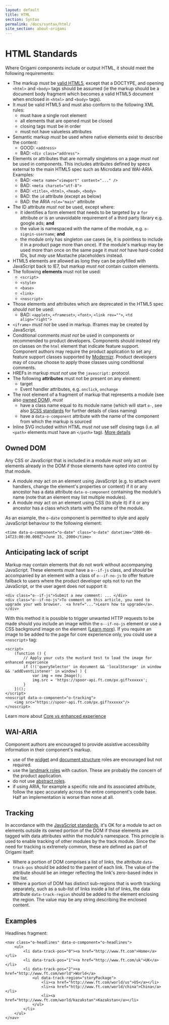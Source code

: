 ```yaml
---
layout: default
title: HTML
section: Syntax
permalink: /docs/syntax/html/
site_section: about-origami
---
```


# HTML Standards

Where Origami components include or output HTML, it should meet the following requirements:

* The markup *must* be [valid HTML5](http://www.whatwg.org/specs/web-apps/current-work/multipage/syntax.html#syntax), except that a DOCTYPE, and opening `<html>` and `<body>` tags should be assumed (ie the markup should be a document body fragment which becomes a valid HTML5 document when enclosed in `<html>` and `<body>` tags).
* It *must* be valid HTML5 and must also conform to the following XML rules:
	* must have a single root element
	* all elements that are opened must be closed
	* closing tags must be in order
	* must not have valueless attributes
* Semantic markup *must* be used where native elements exist to describe the content:
	- GOOD: `<address>`
	- BAD: `<div class="address">`
* Elements or attributes that are normally singletons on a page *must not* be used in components. This includes attributes defined by specs external to the main HTML5 spec such as Microdata and WAI-ARIA. Examples:
	- BAD: `<meta name="viewport" content="..." />`
	- BAD: `<meta charset="utf-8">`
	- BAD: `<title>`, `<html>`, `<head>`, `<body>`
	- BAD: the `id` attribute (except as below)
	- BAD: the ARIA `role="main"` attribute
* The ID attribute *must not* be used, except where:
	* it identifies a form element that needs to be targeted by a `for` attribute *or* is an unavoidable requirement of a third party library e.g. google ads; **and**
	* the value is namespaced with the name of the module, e.g. `o-signin-username`; **and**
	* the module only has singleton use cases (ie, it is pointless to include it in a product page more than once).  If the module's markup may be used more than once on the same page it *must not* have hard-coded IDs, but *may* use Mustache placeholders instead.
* HTML5 elements are allowed as long they can be polyfilled with JavaScript back to IE7, but markup *must not* contain custom elements.
* The following **elements** must not be used:
	* `<script>`
	* `<style>`
	* `<base>`
	* `<link>`
	* `<noscript>`
* Those elements and attributes which are deprecated in the HTML5 spec *should not* be used:
	- BAD: `<applet>`, `<frameset>`, `<font>`, `<link rev="">`, `<td align="right">`
* `<iframe>` *must not* be used in markup. Iframes may be created by JavaScript.
* Conditional comments *must not* be used in components or recommended to product developers. Components should instead rely on classes on the `html` element that indicate feature support. Component authors may require the product application to set any feature support classes supported by [Modernizr](http://modernizr.com/docs/). Product developers may of course choose to apply those classes using conditional comments.
* HREFs in markup *must not* use the `javascript:` protocol.
* The following **attributes** must not be present on any element:
	* target
	* Event handler attributes, e.g. `onclick`, `onchange`
* The root element of a fragment of markup that represents a module (see also [owned DOM](#owned-dom)), *must*
	* have a class name equal to its module name (which will start `o-`, see also [SCSS standards]({{site.baseurl}}/docs/syntax/scss) for further details of class naming)
	* have a `data-o-component` attribute with the name of the component from which the markup is sourced
* Inline SVG included within HTML *must not* use self closing tags (i.e. all `<path>` elements must have an `</path>` tag).  [More details](https://github.com/Financial-Times/ft-origami/issues/66)

## Owned DOM

Any CSS or JavaScript that is included in a module *must* only act on elements already in the DOM if those elements have opted into control by that module.

* A module *may* act on an element using JavaScript (e.g. to attach event handlers, change the element's properties or content) if it or any ancestor has a data attribute `data-o-component` containing the module's name (note that an element may list multiple modules).
* A module *may* act on an element using CSS (to style it) if it or any ancestor has a class which starts with the name of the module.

As an example, the `o-date` component is permitted to style and apply JavaScript behaviour to the following element:

	<time data-o-component="o-date" class="o-date" datetime="2000-06-14T23:00:00.000Z">June 15, 2000</time>


## Anticipating lack of script

Markup may contain elements that do not work without accompanying JavaScript.  These elements *must* have a `o--if-js` class, and *should* be accompanied by an element with a class of `o--if-no-js` to offer feature fallback to users where the product developer opts not to run the JavaScript, or the user agent does not support it:

	<div class="o--if-js">Submit a new comment: ... </div>
	<div class="o--if-no-js">To comment on this article, you need to upgrade your web browser.  <a href="...">Learn how to upgrade</a>.</div>

With this method it is possible to trigger unwanted HTTP requests to be made should you include an image within the `o--if-no-js` element or use a CSS background image on the element ([Learn more](http://timkadlec.com/2012/04/media-query-asset-downloading-results/)). If you require an image to be added to the page for core experience only, you could use a `<noscript>` tag:

	<script>
		(function () {
			// Apply your cuts the mustard test to load the image for enhanced experience
			if (!('querySelector' in document && 'localStorage' in window && 'addEventListener' in window) ) {
				var img = new Image();
				img.src = 'https://spoor-api.ft.com/px.gif?xxxxxx';
			}
		})();
	</script>
	<noscript data-o-component="o-tracking">
		<img src="https://spoor-api.ft.com/px.gif?xxxxxx"/>
	</noscript>

Learn more about [Core vs enhanced experience]({{site.baseurl}}/docs/developer-guide/using-modules/#core-vs-enhanced-experience)

## WAI-ARIA

Component authors are encouraged to provide assistive accessibility information in their component's markup.

* use of the [widget](http://www.w3.org/TR/wai-aria/roles#widget_roles) and [document structure](http://www.w3.org/TR/wai-aria/roles#document_structure_roles) roles are encouraged but not required.
* use the [landmark roles](http://www.w3.org/TR/wai-aria/roles#landmark_roles) with caution. These are probably the concern of the product application.
* do not use [abstract roles](http://www.w3.org/TR/wai-aria/roles#abstract_roles).
* if using ARIA, for example a specific role and its associated attribute, follow the spec accurately across the entire component's code base. Half an implementation is worse than none at all.

## Tracking

In accordance with the [JavaScript standards]({{site.baseurl}}/docs/syntax/js), it's OK for a module to act on elements outside its owned portion of the DOM if those elements are tagged with data attributes within the module's namespace.  This principle is used to enable tracking of other modules by the track module.  Since the need for tracking is extremely common, these are defined as part of Origami itself:

* Where a portion of DOM comprises a list of links, the attribute `data-track-pos` should be added to the parent of each link.  The value of the attribute should be an integer reflecting the link's zero-based index in the list.
* Where a portion of DOM has distinct sub-regions that is worth tracking separately, such as a sub-list of links inside a list of links, the data attribute `data-track-region` should be added to the element enclosing the region.  The value may be any string describing the enclosed content.

## Examples

Headlines fragment:

	<nav class="o-headlines" data-o-component="o-headlines">
		<ul>
			<li data-track-pos="0"><a href="http://www.ft.com">Home</a></li>
			<li data-track-pos="1"><a href="http://www.ft.com/uk">UK</a></li>
			<li data-track-pos="2"><a href="http://www.ft.com/world">World</a>
				<ul data-track-region="storyPackage">
					<li><a href="http://www.ft.com/world/us">US</a></li>
					<li><a href="http://www.ft.com/world/china">China</a></li>
					<li><a href="http://www.ft.com/world/kazakstan">Kazakstan</a></li>
				</ul>
			</li>
		</ul>
	</nav>
